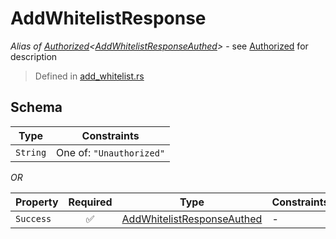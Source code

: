 # AddWhitelistResponse
*Alias of [Authorized](../../../auth/Authorized.md)\<[AddWhitelistResponseAuthed](../../../routes/native/add_whitelist/AddWhitelistResponseAuthed.md)\>* - see [Authorized](../../../auth/Authorized.md) for description
> Defined in [add_whitelist.rs](../../../../../interface/src/interface/routes/native/add_whitelist.rs)

## Schema

| Type | Constraints |
| --- | --- |
| `String` | One of: `"Unauthorized"` |

*OR*

| Property | Required | Type | Constraints |
| --- | :---: | --- | --- |
| `Success` | ✅ | [AddWhitelistResponseAuthed](../../../routes/native/add_whitelist/AddWhitelistResponseAuthed.md) |  -  |


